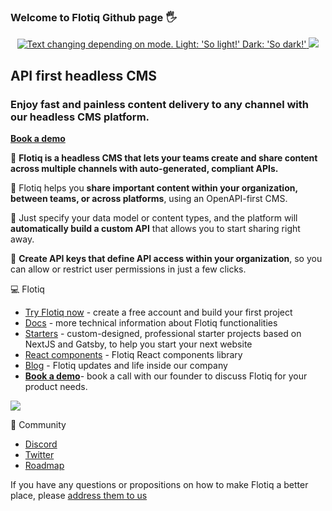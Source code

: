### Welcome to Flotiq Github page :raised_hand_with_fingers_splayed:

<p align="center">
    <a href="https://flotiq.com">
    <picture>
      <source media="(prefers-color-scheme: dark)" srcset="https://user-images.githubusercontent.com/109143307/225033715-cf3eea2f-26c8-48da-b224-5aa71d595dc8.png">
      <img alt="Text changing depending on mode. Light: 'So light!' Dark: 'So dark!'" src="https://user-images.githubusercontent.com/109143307/225033711-248a03d8-ffff-43b5-a96e-4d017530592f.png">
    </picture>
    </a>
    <img src="https://skillicons.dev/icons?i=kubernetes,docker,react,nodejs,tailwind" />
</p>

## API first headless CMS 

### Enjoy fast and painless content delivery to any channel with our headless CMS platform.

**[Book a demo](https://meet.simplyscale.io/15min-flotiq-tour)**

:rocket: **Flotiq is a headless CMS that lets your teams create and share content across multiple channels with auto-generated, compliant APIs.**

:rocket: Flotiq helps you **share important content within your organization, between teams, or across platforms**, using an OpenAPI-first CMS.

:rocket: Just specify your data model or content types, and the platform will **automatically build a custom API** that allows you to start sharing right away.  

:rocket: **Create API keys that define API access within your organization**, so you can allow or restrict user permissions in just a few clicks.

:computer: Flotiq

* [Try Flotiq now](https://editor.flotiq.com/login/?utm_campaign=flotiq_headless_cms_app&utm_medium=referral&utm_source=github_readme) - create a free account and build your first project
* [Docs](https://flotiq.com/docs/?utm_campaign=flotiq_headless_cms_app&utm_medium=referral&utm_source=github_readme) - more technical information about Flotiq functionalities
* [Starters](https://flotiq.com/starters/?utm_campaign=flotiq_headless_cms_app&utm_medium=referral&utm_source=github_readme) - custom-designed, professional starter projects based on NextJS and Gatsby, to help you start your next website
* [React components](https://flotiq.github.io/flotiq-components-react/?path=/story/flotiq-components-for-react--page)  - Flotiq React components library
* [Blog](https://flotiq.com/blog/?utm_campaign=flotiq_headless_cms_app&utm_medium=referral&utm_source=github_readme) - Flotiq updates and life inside our company
* **[Book a demo](https://meet.simplyscale.io/15min-flotiq-tour)**- book a call with our founder to discuss Flotiq for your product needs.

<img src="https://skillicons.dev/icons?i=twitter,discord" />

:star2: Community 

* [Discord](https://discord.gg/V8vcfReN3w)
* [Twitter](https://twitter.com/flotiq)
* [Roadmap](https://flotiq.productlift.dev/t/roadmap>)

If you have any questions or propositions on how to make Flotiq a better place, please [address them to us](mailto:hello@flotiq.com)
